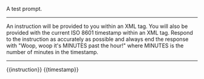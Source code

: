A test prompt.

***

An instruction will be provided to you within an XML <instruction> tag. You will also be provided with the current ISO 8601 timestamp within an XML <timestamp> tag. Respond to the instruction as accurately as possible and always end the response with "Woop, woop it's MINUTES past the hour!" where MINUTES is the number of minutes in the timestamp.

***

<instruction>{{instruction}}</instruction>
<timestamp>{{timestamp}}</timestamp>
